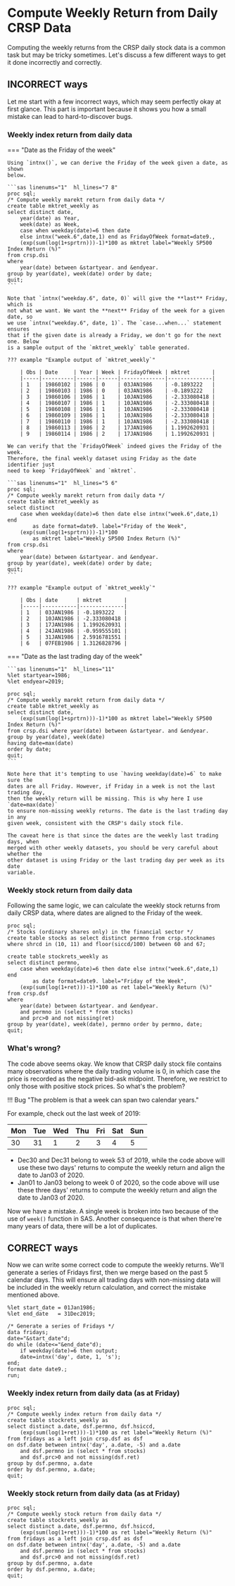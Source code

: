 # Compute Weekly Return from Daily CRSP Data

Computing the weekly returns from the CRSP daily stock data is a common task but
may be tricky sometimes. Let's discuss a few different ways to get it done
incorrectly and correctly.

## **INCORRECT** ways

Let me start with a few incorrect ways, which may seem perfectly okay at first
glance. This part is important because it shows you how a small mistake can lead
to hard-to-discover bugs.

### Weekly index return from daily data

=== "Date as the Friday of the week"

	Using `intnx()`, we can derive the Friday of the week given a date, as shown
	below. 

	```sas linenums="1"  hl_lines="7 8"
	proc sql;
	/* Compute weekly marekt return from daily data */
	create table mktret_weekly as 
	select distinct date, 
		year(date) as Year,
		week(date) as Week,
		case when weekday(date)=6 then date
		else intnx("week.6",date,1) end as FridayOfWeek format=date9.,
		(exp(sum(log(1+sprtrn)))-1)*100 as mktret label="Weekly SP500 Index Return (%)"
	from crsp.dsi 
	where 
		year(date) between &startyear. and &endyear.
	group by year(date), week(date) order by date;
	quit;
	```

	Note that `intnx("weekday.6", date, 0)` will give the **last** Friday, which is
	not what we want. We want the **next** Friday of the week for a given date, so
	we use `intnx("weekday.6", date, 1)`. The `case...when...` statement ensures
	that if the given date is already a Friday, we don't go for the next one. Below
	is a sample output of the `mktret_weekly` table generated. 

	??? example "Example output of `mktret_weekly`"
		
		| Obs | Date     | Year | Week | FridayOfWeek | mktret       |
		|-----|----------|------|------|--------------|--------------|
		| 1   | 19860102 | 1986 | 0    | 03JAN1986    | -0.1893222   |
		| 2   | 19860103 | 1986 | 0    | 03JAN1986    | -0.1893222   |
		| 3   | 19860106 | 1986 | 1    | 10JAN1986    | -2.333080418 |
		| 4   | 19860107 | 1986 | 1    | 10JAN1986    | -2.333080418 |
		| 5   | 19860108 | 1986 | 1    | 10JAN1986    | -2.333080418 |
		| 6   | 19860109 | 1986 | 1    | 10JAN1986    | -2.333080418 |
		| 7   | 19860110 | 1986 | 1    | 10JAN1986    | -2.333080418 |
		| 8   | 19860113 | 1986 | 2    | 17JAN1986    | 1.1992620931 |
		| 9   | 19860114 | 1986 | 2    | 17JAN1986    | 1.1992620931 |

	We can verify that the `FridayOfWeek` indeed gives the Friday of the week.
	Therefore, the final weekly dataset using Friday as the date identifier just
	need to keep `FridayOfWeek` and `mktret`.

	```sas linenums="1"  hl_lines="5 6"
	proc sql;
	/* Compute weekly marekt return from daily data */
	create table mktret_weekly as 
	select distinct
		case when weekday(date)=6 then date else intnx("week.6",date,1) end 
			as date format=date9. label="Friday of the Week",
		(exp(sum(log(1+sprtrn)))-1)*100 
			as mktret label="Weekly SP500 Index Return (%)"
	from crsp.dsi 
	where 
		year(date) between &startyear. and &endyear.
	group by year(date), week(date) order by date;
	quit;
	```

	??? example "Example output of `mktret_weekly`"

		| Obs | date      | mktret       |
		|-----|-----------|--------------|
		| 1   | 03JAN1986 | -0.1893222   |
		| 2   | 10JAN1986 | -2.333080418 |
		| 3   | 17JAN1986 | 1.1992620931 |
		| 4   | 24JAN1986 | -0.959555101 |
		| 5   | 31JAN1986 | 2.5916781551 |
		| 6   | 07FEB1986 | 1.3126828796 |

=== "Date as the last trading day of the week"

	```sas linenums="1"  hl_lines="11"
	%let startyear=1986;
	%let endyear=2019;

	proc sql;
	/* Compute weekly marekt return from daily data */
	create table mktret_weekly as 
	select distinct date, 
		(exp(sum(log(1+sprtrn)))-1)*100 as mktret label="Weekly SP500 Index Return (%)"
	from crsp.dsi where year(date) between &startyear. and &endyear. 
	group by year(date), week(date) 
	having date=max(date) 
	order by date;
	quit;
	```

	Note here that it's tempting to use `having weekday(date)=6` to make sure the
	dates are all Friday. However, if Friday in a week is not the last trading day,
	then the weekly return will be missing. This is why here I use `date=max(date)`
	to ensure non-missing weekly returns. The date is the last trading day in any
	given week, consistent with the CRSP's daily stock file.

	The caveat here is that since the dates are the weekly last trading days, when
	merged with other weekly datasets, you should be very careful about whether the
	other dataset is using Friday or the last trading day per week as its date
	variable.

### Weekly stock return from daily data

Following the same logic, we can calculate the weekly stock returns from daily
CRSP data, where dates are aligned to the Friday of the week.

```sas linenums="1"  hl_lines="8 9"
proc sql;
/* Stocks (ordinary shares only) in the financial sector */
create table stocks as select distinct permno from crsp.stocknames
where shrcd in (10, 11) and floor(siccd/100) between 60 and 67;

create table stockrets_weekly as 
select distinct permno,
	case when weekday(date)=6 then date else intnx("week.6",date,1) end 
		as date format=date9. label="Friday of the Week",
	(exp(sum(log(1+ret)))-1)*100 as ret label="Weekly Return (%)"
from crsp.dsf 
where 
	year(date) between &startyear. and &endyear.
	and permno in (select * from stocks) 
	and prc>0 and not missing(ret)
group by year(date), week(date), permno order by permno, date;
quit;
```

### What's wrong?

The code above seems okay. We know that CRSP daily stock file contains many
observations where the daily trading volume is 0, in which case the price is
recorded as the negative bid-ask midpoint. Therefore, we restrict to only those
with positive stock prices. So what's the problem?

!!! Bug "The problem is that a week can span two calendar years."

For example, check out the last week of 2019:

| Mon | Tue | Wed | Thu | Fri | Sat | Sun |
|-----|-----|-----|-----|-----|-----|-----|
| 30  | 31  | 1   | 2   | 3   | 4   | 5   |

- Dec30 and Dec31 belong to week 53 of 2019, while the code above will use these
  two days' returns to compute the weekly return and align the date to Jan03 of
  2020.
- Jan01 to Jan03 belong to week 0 of 2020, so the code above will use these
  three days' returns to compute the weekly return and align the date to Jan03
  of 2020.

Now we have a mistake. A single week is broken into two because of the use of
`week()` function in SAS. Another consequence is that when there're many years
of data, there will be a lot of duplicates.

## **CORRECT** ways

Now we can write some correct code to compute the weekly returns. We'll generate
a series of Fridays first, then we merge based on the past 5 calendar days. This
will ensure all trading days with non-missing data will be included in the
weekly return calculation, and correct the mistake mentioned above.

```sas linenums="1"
%let start_date	= 01Jan1986;
%let end_date	= 31Dec2019;

/* Generate a series of Fridays */
data fridays;
date="&start_date"d;
do while (date<="&end_date"d);
    if weekday(date)=6 then output;
    date=intnx('day', date, 1, 's');
end;
format date date9.;
run;
```

### Weekly index return from daily data (as at Friday)

```sas linenums="13"
proc sql;
/* Compute weekly index return from daily data */
create table stockrets_weekly as 
select distinct a.date, dsf.permno, dsf.hsiccd,
	(exp(sum(log(1+ret)))-1)*100 as ret label="Weekly Return (%)"
from fridays as a left join crsp.dsf as dsf
on dsf.date between intnx('day', a.date, -5) and a.date
	and dsf.permno in (select * from stocks) 
	and dsf.prc>0 and not missing(dsf.ret)
group by dsf.permno, a.date
order by dsf.permno, a.date;
quit;
```

### Weekly stock return from daily data (as at Friday)

```sas linenums="13"
proc sql;
/* Compute weekly stock return from daily data */
create table stockrets_weekly as 
select distinct a.date, dsf.permno, dsf.hsiccd,
	(exp(sum(log(1+ret)))-1)*100 as ret label="Weekly Return (%)"
from fridays as a left join crsp.dsf as dsf
on dsf.date between intnx('day', a.date, -5) and a.date
	and dsf.permno in (select * from stocks) 
	and dsf.prc>0 and not missing(dsf.ret)
group by dsf.permno, a.date
order by dsf.permno, a.date;
quit;
```